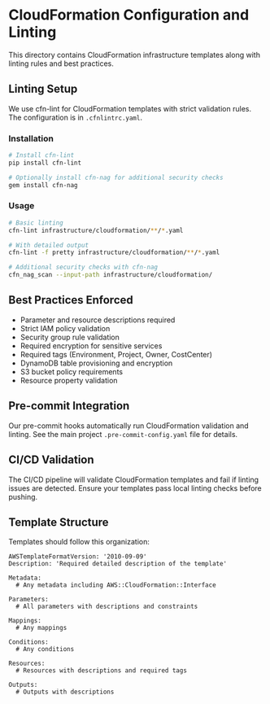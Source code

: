 # CloudFormation Configuration and Linting

This directory contains CloudFormation infrastructure templates along with linting rules and best
practices.

## Linting Setup

We use cfn-lint for CloudFormation templates with strict validation rules. The configuration is in
`.cfnlintrc.yaml`.

### Installation

```bash
# Install cfn-lint
pip install cfn-lint

# Optionally install cfn-nag for additional security checks
gem install cfn-nag
```

### Usage

```bash
# Basic linting
cfn-lint infrastructure/cloudformation/**/*.yaml

# With detailed output
cfn-lint -f pretty infrastructure/cloudformation/**/*.yaml

# Additional security checks with cfn-nag
cfn_nag_scan --input-path infrastructure/cloudformation/
```

## Best Practices Enforced

- Parameter and resource descriptions required
- Strict IAM policy validation
- Security group rule validation
- Required encryption for sensitive services
- Required tags (Environment, Project, Owner, CostCenter)
- DynamoDB table provisioning and encryption
- S3 bucket policy requirements
- Resource property validation

## Pre-commit Integration

Our pre-commit hooks automatically run CloudFormation validation and linting. See the main project
`.pre-commit-config.yaml` file for details.

## CI/CD Validation

The CI/CD pipeline will validate CloudFormation templates and fail if linting issues are detected.
Ensure your templates pass local linting checks before pushing.

## Template Structure

Templates should follow this organization:

```
AWSTemplateFormatVersion: '2010-09-09'
Description: 'Required detailed description of the template'

Metadata:
  # Any metadata including AWS::CloudFormation::Interface

Parameters:
  # All parameters with descriptions and constraints

Mappings:
  # Any mappings

Conditions:
  # Any conditions

Resources:
  # Resources with descriptions and required tags

Outputs:
  # Outputs with descriptions
```
